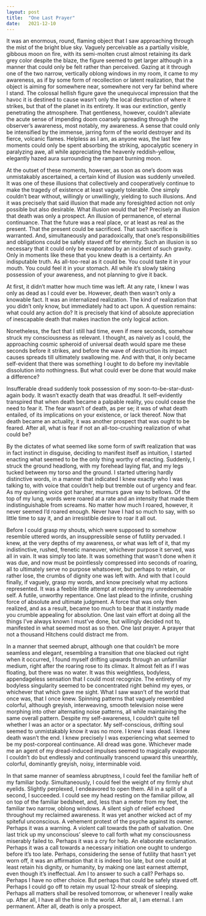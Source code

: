 ```yaml
---
layout: post
title:  "One Last Prayer"
date:   2021-12-10
---
```


It was an enormous, round, flaming object that I saw approaching through the mist of the bright blue sky. Vaguely perceivable as a partially visible, gibbous moon on
fire, with its semi-molten crust almost retaining its dark grey color despite the blaze, the figure seemed to get larger although in a manner that could only be
felt rather than perceived. Gazing at it through one of the two narrow, vertically oblong windows in my room, it came to my awareness, as if by some form of
recollection or latent realization, that the object is aiming for somewhere near, somewhere not very far behind where I stand. The colossal hellish figure gave
the unequivocal impression that the havoc it is destined to cause wasn’t only the local destruction of where it strikes, but that of the planet in its entirety.
It was our extinction, gently penetrating the atmosphere. That gentleness, however, couldn’t alleviate the acute sense of impending doom coarsely spreading through
the observer’s awareness, most notably, my awareness. A sense that could only be intensified by the immense, jarring form of the world destroyer and its fierce,
volcanic flames. Helpless as I am, as anyone was, the last few moments could only be spent absorbing the striking, apocalyptic scenery in paralyzing awe, all while
appreciating the heavenly reddish-yellow, elegantly hazed aura surrounding the rampant burning moon.

At the outset of these moments, however, as soon as one’s doom was unmistakably ascertained, a certain kind of illusion was suddenly unveiled. It was one of these
illusions that collectively and cooperatively continue to make the tragedy of existence at least vaguely tolerable. One simply couldn’t bear without, willingly or
unwillingly, yielding to such illusions. And it was precisely that said illusion that made any foresighted action not only possible but also desirable. 
What illusion would that be? Precisely an illusion that death was only a prospect. An illusion of permanence, of eternal continuance. That the future was a real place,
or at least as real as the present. That the present could be sacrificed. That such sacrifice is warranted. And, simultaneously and paradoxically, that one’s 
responsibilities and obligations could be safely staved off for eternity. Such an illusion is so necessary that it could only be evaporated by an incident of such gravity.
Only in moments like these that you knew death is a certainty. An indisputable truth. As all-too-real as it could be. You could taste it in your mouth. You could feel it in
your stomach. All  while it’s slowly taking possession of your awareness, and not planning to give it back.

At first, it didn’t matter how much time was left. At any rate, I knew I was only as dead as I could ever be. However, death then wasn’t only a knowable fact. It was
an internalized realization. The kind of realization that you didn’t only know, but immediately had to act upon. A question remains: what could any action do? It is
precisely that kind of absolute appreciation of inescapable death that makes inaction the only logical action.

Nonetheless, the fact that I still had time, even if mere seconds, somehow struck my consciousness as relevant. I thought, as naively as I could, the approaching
cosmic spheroid of universal death would spare me these seconds before it strikes, and before the wave of destruction its impact causes spreads till ultimately
swallowing me. And with that, it only became self-evident that there was something I ought to do before my inevitable dissolution into nothingness. But what could
ever be done that would make a difference?

Insufferable dread suddenly took possession of my soon-to-be-star-dust-again body. It wasn’t exactly death that was dreadful. It self-evidently transpired that
when death became a palpable reality, you could cease the need to fear it. The fear wasn’t of death, as per se; it was of what death entailed, of its implications
on your existence, or lack thereof. Now that death became an actuality, it was another prospect that was ought to be feared. After all, what is fear if not an
all-too-crushing realization of what could be?

By the dictates of what seemed like some form of swift realization that was in fact instinct in disguise, deciding to manifest itself as intuition, I started
enacting what seemed to be the only thing worthy of enacting. Suddenly, I struck the ground headlong, with my forehead laying flat, and my legs tucked between
my torso and the ground. I started uttering hardly distinctive words, in a manner that indicated I knew exactly who I was talking to, with voice that couldn’t
help but tremble out of urgency and fear. As my quivering voice got harsher, murmurs gave way to bellows. Of the top of my lung, words were roared at a rate and
an intensity that made them indistinguishable from screams. No matter how much I roared, however, it never seemed I’d roared enough. Never have I had so much to say,
with so little time to say it, and an irresistible desire to roar it all out.

Before I could grasp my shouts, which were supposed to somehow resemble uttered words, an insuppressible sense of futility pervaded. I knew, at the very depths of
my awareness, or what was left of it, that my indistinctive, rushed, frenetic maneuver, whichever purpose it served, was all in vain. It was simply too late. It
was something that wasn’t done when it was due, and now must be pointlessly compressed into seconds of roaring, all to ultimately serve no purpose whatsoever, but
perhaps to retain, or rather lose, the crumbs of dignity one was left with. And with that I could finally, if vaguely, grasp my words, and know precisely what my
actions represented. It was a feeble little attempt at redeeming my unredeemable self. A futile, unworthy repentance. One last plead to the infinite, crushing force
of absolute and ultimate judgment. A force that was only then realized, and as a result, became too much to bear that it instantly made you crumble appealing for
absolution. One last vain effort at doing all the things I’ve always known I must’ve done, but willingly decided not to, manifested in what seemed most as so then.
One last prayer. A prayer that not a thousand Hitchens could distract me from.

In a manner that seemed abrupt, although one that couldn’t be more seamless and elegant, resembling a transition that one blacked out right when it occurred,
I found myself drifting upwards through an unfamiliar medium, right after the roaring rose to its climax. It almost felt as if I was floating, but there was no water.
It was this weightless, bodyless, appendageless sensation that I could most recognize. The entirety of my bodyless singularity seemed to be concentrated right
behind my eyes, or whichever that which gave me sight. What I saw wasn’t of the world that once was, that I once knew. Spinning patterns that vaguely resembled
colorful, although greyish, interweaving, smooth television noise were morphing into other alternating noise patterns, all while maintaining the same overall pattern.
Despite my self-awareness, I couldn’t quite tell whether I was an actor or a spectator. My self-conscious, drifting soul seemed to unmistakably know it was no more.
I knew I was dead. I knew death wasn’t the end. I knew precisely I was experiencing what seemed to be my post-corporeal continuance. All dread was gone. Whichever
made me an agent of my dread-induced impulses seemed to magically evaporate. I couldn’t do but endlessly and continually transcend upward this unearthly, colorful,
dominantly greyish, noisy, interminable void. 

In that same manner of seamless abruptness, I could feel the familiar heft of my familiar body. Simultaneously, I could feel the weight of my firmly shut eyelids.
Slightly perplexed, I endeavored to open them. All in a split of a second, I succeeded. I could see my head resting on the familiar pillow, all on top of the
familiar bedsheet, and, less than a meter from my feet, the familiar two narrow, oblong windows. A silent sigh of relief echoed throughout my reclaimed awareness.
It was yet another wicked act of my spiteful unconscious. A vehement protest of the psyche against its owner. Perhaps it was a warning. A violent call towards the
path of salvation. One last trick up my unconscious’ sleeve to call forth what my consciousness miserably failed to. Perhaps it was a cry for help. An elaborate
exclamation. Perhaps it was a call towards a necessary initiation one ought to undergo before it’s too late. Perhaps, considering the sense of futility that hasn’t
yet worn off, it was an affirmation that it is indeed too late, but one could at least retain his dignity, or humanity, by making one last earnest attempt, even
though it’s ineffectual. Am I to answer to such a call? Perhaps so. Perhaps I have no other choice. But perhaps that could be safely staved off.
Perhaps I could go off to retain my usual 12-hour streak of sleeping. Perhaps all matters shall be resolved tomorrow, or whenever I really wake up. After all,
I have all the time in the world. After all, I am eternal. I am permanent. After all, death is only a prospect.

